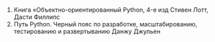 1.   Книга «Объектно-ориентированный Python, 4-е изд Стивен Лотт, Дасти Филлипс
2. Путь Python. Черный пояс по разработке, масштабированию, тестированию и развертыванию Данжу Джульен